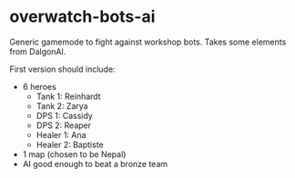 # overwatch-bots-ai

Generic gamemode to fight against workshop bots. Takes some elements from DalgonAI.

First version should include:
- 6 heroes
  - Tank 1: Reinhardt
  - Tank 2: Zarya
  - DPS 1: Cassidy
  - DPS 2: Reaper
  - Healer 1: Ana
  - Healer 2: Baptiste
- 1 map (chosen to be Nepal)
- AI good enough to beat a bronze team

